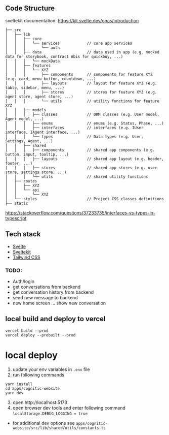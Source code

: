 ## Code Structure

sveltekit documentation: https://kit.svelte.dev/docs/introduction

```term
├── src
│   ├── lib
│   │   ├── core
│   │   │   └── services            // core app services
│   │   │       └── auth
│   │   ├── data                    // data used in app (e.g. mocked data for storybook, contract Abis for quickbuy, ...)
│   │   │   └── mockData
│   │   ├── features
│   │   │   └── XYZ
│   │   │       ├── components      // components for feature XYZ (e.g. card, menu button, countdown, ...)
│   │   │       ├── layouts         // layout for feature XYZ (e.g. table, sidebar, menu, ...)
│   │   │       ├── stores          // stores for feature XYZ (e.g. agent store, agent store, ...)
│   │   │       └── utils           // utility functions for feature XYZ
│   │   ├── models
│   │   │   ├── classes             // ORM classes (e.g. User model, Agent model, ...)
│   │   │   ├── enums               // enums (e.g. Status, Phase, ...)
│   │   │   ├── interfaces          // interfaces (e.g. IUser interface, IAgent interface, ...)
│   │   │   └── types               // Data types (e.g. User, Settings, Agent, ...)
│   │   ├── shared
│   │   │   ├── components          // shared app components (e.g. button, input, tooltip, ...)
│   │   │   ├── layouts             // shared app layout (e.g. header, footer, ...)
│   │   │   ├── stores              // shared app stores (e.g. user store, settings store, ...)
│   │   │   └── utils               // shared utility functions
│   ├── routes
│   │   ├── XYZ
│   │   └── api
│   │       └── XYZ
│   └── styles                      // Project CSS classes definitions
├── static
```

https://stackoverflow.com/questions/37233735/interfaces-vs-types-in-typescript

## Tech stack

- [Svelte](https://svelte.dev/)
- [Sveltekit](https://kit.svelte.dev/)
- [Tailwind CSS](https://tailwindcss.com/)

### TODO:

- Auth/login
- get conversations from backend
- get conversation history from backend
- send new message to backend
- new home screen ... show new conversation

## local build and deploy to vercel

```
vercel build --prod
vercel deploy --prebuilt --prod
```

# local deploy

1. update your env variables in `.env` file
2. run following commands

```
yarn install
cd apps/cognitic-website
yarn dev
```

3. open http://localhost:5173
4. open browser dev tools and enter following command `localStorage.DEBUG_LOGGING = true`

- for additional dev options see `apps/cognitic-website/src/lib/shared/utils/constants.ts`
